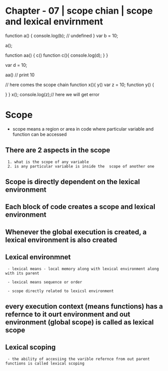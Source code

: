 # Chapter - 07 | scope chian | scope and lexical envirnment

function a() {
  console.log(b); // undefined
}
var b = 10;

a();

function aa() {
  c()
  function c(){
    console.log(d);
  }
}

var d = 10;

aa() // print 10 

// here comes the scope chain
function x(){
  y()
  var z = 10;
  function y() {
    
  }
}
x();
console.log(z);// here we will get error

# Scope
  - scope means a region or area in code where particular variable and function can be accessed

  ## There are 2 aspects in the scope
     1. what is the scope of any variable
     2. is any particular variable is inside the  scope of another one

  ## Scope is directly dependent on the lexical environment

  ## Each block of code creates a scope and lexical environment

  ## Whenever the global execution is created, a lexical environment is also created 

  ## Lexical environmnet 
     - lexical means - local memory along with lexical environment along with its parent

     - lexical means sequence or order

     - scope directly related to lexicsl environment


  ## every execution context (means functions) has a refernce to it ourt environment and out environment (global scope) is called as lexical scope

  ## Lexical scoping
     - the ability of accesiing the varible refernce from out parent functions is called lexical scoping

